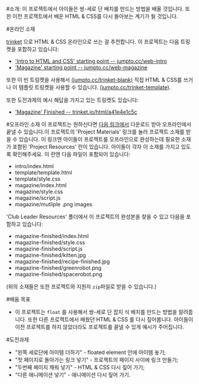 ﻿---
제목: 잡지- 클럽 리더를 위한 노트
언어: ko-KR
embeds: "*.png"
materials: [""]
...

#소개:
이 프로젝트에서 아이들은 쌍-세로 단 배치를 만드는 방법을 배울 것입니다. 또한 이전 프로젝트에서 배운 HTML & CSS를 다시 돌아보는 계기가 될 것입니다.

#온라인 소재

[trinket](https://trinket.io/) 으로 HTML & CSS 온라인으로 쓰는 걸 추천합니다. 이 프로젝트는 다음 트링켓을 포합하고 있습니다:

+ ['Intro to HTML and CSS' starting point -- jumpto.cc/web-intro](http://jumpto.cc/web-intro)
+ ['Magazine' starting point  -- jumpto.cc/web-magazine](http://jumpto.cc/web-magazine)

또한 이 빈 트링켓을 사용해서 [(jumpto.cc/trinket-blank)](http://jumpto.cc/trinket-blank) 직접 HTML & CSS를 쓰거나 이 템플릿 트링켓을 사용할 수 있습니다. [(jumpto.cc/trinket-template)](http://jumpto.cc/trinket-template).

또한 도전과제의 예시 해답을 가지고 있는 트링켓도 있습니다:

+ ['Magazine' Finished -- trinket.io/html/a41e4e1c5c](https://trinket.io/html/a41e4e1c5c)

#오프라인 소재
이 프로젝트는 원하신다면 [다음 링크에서](https://www.codeclubprojects.org/en-GB/resources/webdev-working-offline/) 다운로드 받아 오프라인에서 끝낼 수 있습니다.이 프로젝트의 'Project Materials' 링크를 눌러 프로젝트 소재를 받을 수 있습니다. 이 링크엔 아이들이 프로젝트를 오프라인으로 완성하는데 필요한 소재가 포함된 'Project Resources' 란이 있습니다. 아이들이 각자 이 소재를 가지고 있도록 확인해주세요. 이 란엔 다음 파일이 포함되어 있습니다:

+ intro/index.html
+ template/template.html
+ template/style.css
+ magazine/index.html
+ magazine/style.css
+ magazine/script.js
+ magazine/mutliple .png images

 'Club Leader Resources' 폴더에서 이 프로젝트의 완성본을 찾을 수 있고 다음을 포함하고 있습니다:

+ magazine-finished/index.html
+ magazine-finished/style.css
+ magazine-finished/script.js
+ magazine-finished/kitten.jpg
+ magazine-finished/recipe-finished.jpg
+ magazine-finished/greenrobot.png
+ magazine-finished/spacerobot.png

(위의 소재들은 또한 프로젝트와 지원자 `zip`파일로 받을 수 있습니다.)

#배움 목표
+ 이 프로젝트는 `float` 를 사용해서 쌍-세로 단 잡지 식 배치를 만드는 방법을 알려줍니다. 또한 다른 프로젝트에서 배웠던 HTML & CSS 를 다시 짚어봅니다. 아이들이 이전 프로젝트를 하지 않았더라도 프로젝트를 끝낼 수 있게 예시가 주어집니다.

#도전과제
+ "왼쪽 세로단에 아이템 더하기" - floated element 안에 아이템 놓기;
+ "첫 페이지로 돌아가는 링크 넣기" - 프로젝트의 페이지 사이에 링크 만들기;
+ "두번째 페이지 채워 넣기" - HTML & CSS 다시 짚어 가기;
+ "다른 애니메이션 넣기" - 애니메이션 다시 짚어 가기.
